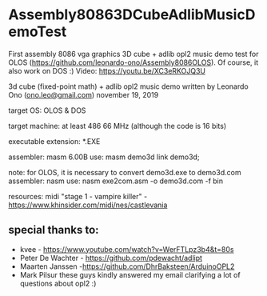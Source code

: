# Assembly80863DCubeAdlibMusicDemoTest
First assembly 8086 vga graphics 3D cube + adlib opl2 music demo test for OLOS (https://github.com/leonardo-ono/Assembly8086OLOS). Of course, it also work on DOS :) Video: https://youtu.be/XC3eRKOJQ3U

3d cube (fixed-point math) + adlib opl2 music demo 
written by Leonardo Ono (ono.leo@gmail.com)
november 19, 2019

target OS: OLOS & DOS

target machine: at least 486 66 MHz (although the code is 16 bits)

executable extension: *.EXE

assembler: masm 6.00B
use: masm demo3d
     link demo3d;
     
note: for OLOS, it is necessary to convert demo3d.exe to demo3d.com
assembler: nasm
use: nasm exe2com.asm -o demo3d.com -f bin


resources:
midi "stage 1 - vampire killer" - https://www.khinsider.com/midi/nes/castlevania


special thanks to:
------------------
* kvee - https://www.youtube.com/watch?v=WerFTLpz3b4&t=80s
* Peter De Wachter - https://github.com/pdewacht/adlipt
* Maarten Janssen -https://github.com/DhrBaksteen/ArduinoOPL2
* Mark Pilsur
these guys kindly answered my email clarifying a lot of questions about opl2 :)
